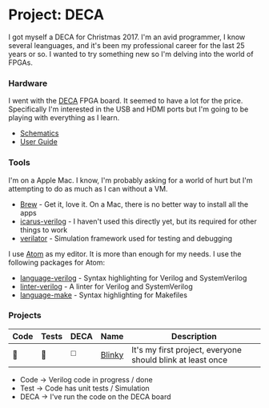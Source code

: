 # **Project:** DECA

I got myself a DECA for Christmas 2017. I'm an avid programmer, I know several leanguages, and it's been my professional career for the last 25 years or so. I wanted to try something new so I'm delving into the world of FPGAs.

### Hardware

I went with the [DECA](https://www.arrow.com/en/products/deca/arrow-development-tools) FPGA board. It seemed to have a lot for the price. Specifically I'm interested in the USB and HDMI ports but I'm going to be playing with everything as I learn.

* [Schematics](https://github.com/zaun/DECA/raw/master/documents/decaschematic.pdf)
* [User Guide](https://github.com/zaun/DECA/raw/master/documents/deca_user_manual_rev1.pdf)

### Tools

I'm on a Apple Mac. I know, I'm probably asking for a world of hurt but I'm attempting to do as much as I can without a VM.

* [Brew](https://brew.sh/) - Get it, love it. On a Mac, there is no better way to install all the apps
* [icarus-verilog](http://brewformulas.org/IcarusVerilog) - I haven't used this directly yet, but its required for other things to work
* [verilator](http://brewformulas.org/verilator) - Simulation framework used for testing and debugging

I use [Atom](https://atom.io/) as my editor. It is more than enough for my needs. I use the following packages for Atom:

* [language-verilog](https://atom.io/packages/language-verilog) - Syntax highlighting for Verilog and SystemVerilog
* [linter-verilog](https://atom.io/packages/linter-verilog) - A linter for Verilog and SystemVerilog
* [language-make](https://atom.io/packages/language-make) - Syntax highlighting for Makefiles

### Projects

Code | Tests | DECA | Name | Description
---- | ----- | ---- | ---- | -----------
:white_square_button: | :white_square_button: | :white_medium_square: | [Blinky](tree/master/blinky) | It's my first project, everyone should blink at least once

* Code -> Verilog code in progress / done
* Test -> Code has unit tests / Simulation
* DECA -> I've run the code on the DECA board
